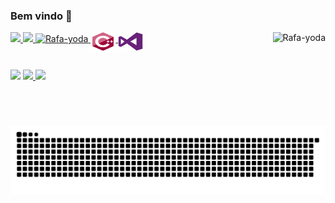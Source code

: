 ### Bem vindo 👋

<!--
**Letrick/letrick** is a ✨ _special_ ✨ repository because its `README.md` (this file) appears on your GitHub profile.

Here are some ideas to get you started:

- 🔭 I’m currently working on ...
- 🌱 I’m currently learning ...
- 👯 I’m looking to collaborate on ...
- 🤔 I’m looking for help with ...
- 💬 Ask me about ...
- 📫 How to reach me: ...
- 😄 Pronouns: ...
- ⚡ Fun fact: ...
-->

 <div>
  <a href="https://https:github.com/Letrick">
  <img height="150em" src="https://github-readme-stats.vercel.app/api?username=letrick&show_icons=true&theme=tokyonight&include_all_commits=true&count_private=true"/>
  <img height="160em" length="50" src="https://github-readme-stats.vercel.app/api/top-langs/?username=letrick&layout=compact&langs_count=7&theme=radical"/>
  <img alt="Rafa-yoda" height="150" margin-left: "100px" src="https://i.pinimg.com/originals/05/57/fb/0557fbe4db1c69f754e7fa97ec940422.gif">
  <img align="right" alt="Rafa-yoda" height="150" margin-left: "90px"   src="https://media.giphy.com/media/A2MWlHJ4HS9OgPhWFc/giphy.gif">
    
  <img  valign="top" alt="Patrick-C++"     height="30" width="40" src="https://github.com/devicons/devicon/blob/master/icons/cplusplus/cplusplus-original.svg">
  <img  valign="top" alt="Patrick-Visual"  height="30" width="40" src="https://github.com/devicons/devicon/blob/master/icons/visualstudio/visualstudio-plain.svg">
  
##
<div> 
  
   <a href="https://instagram.com/rafaballerini" target="_blank"><img src="https://img.shields.io/badge/-Instagram-%23E4405F?style=for-the-badge&logo=instagram&logoColor=white" target="_blank"></a>
 	 <a href="https://discord.gg/G9GPg5SA75" target="_blank"><img src="https://img.shields.io/badge/Discord-7289DA?style=for-the-badge&logo=discord&logoColor=white" target="_blank">    </a> 
   <a href="https://www.linkedin.com/in/rafaella-ballerini-45875016a" target="_blank"><img src="https://img.shields.io/badge/-LinkedIn-%230077B5?style=for-the-badge&logo=linkedin&logoColor=white" target="_blank"></a> 
 
  
  
  ![Snake animation](https://github.com/letrick/letrick/blob/output/github-contribution-grid-snake.svg)
 
</div>


